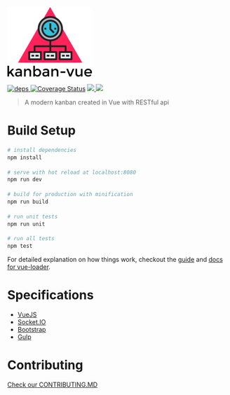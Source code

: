 ![logo](src/assets/logo_small.png)

[![](https://david-dm.org/michaeldegroot/kanban-vue.svg 'deps') ](https://david-dm.org/michaeldegroot/kanban-vue 'david-dm')
[![Coverage Status](https://coveralls.io/repos/github/michaeldegroot/kanban-vue/badge.svg?branch=master)](https://coveralls.io/github/michaeldegroot/kanban-vue?branch=master)
[![](https://travis-ci.org/michaeldegroot/kanban-vue.svg?branch=master) ](https://travis-ci.org/michaeldegroot/kanban-vue 'travis-ci')
![](https://img.shields.io/npm/l/express.svg)

> A modern kanban created in Vue with RESTful api

# Build Setup
``` bash
# install dependencies
npm install

# serve with hot reload at localhost:8080
npm run dev

# build for production with minification
npm run build

# run unit tests
npm run unit

# run all tests
npm test
```

For detailed explanation on how things work, checkout the [guide](http://vuejs-templates.github.io/webpack/) and [docs for vue-loader](http://vuejs.github.io/vue-loader).

# Specifications
- [VueJS](https://vuejs.org/)
- [Socket.IO](http://socket.io/)
- [Bootstrap](http://getbootstrap.com/)
- [Gulp](http://gulpjs.com/)

# Contributing
[Check our CONTRIBUTING.MD](https://github.com/michaeldegroot/kanban-vue/blob/master/CONTRIBUTING.md)
